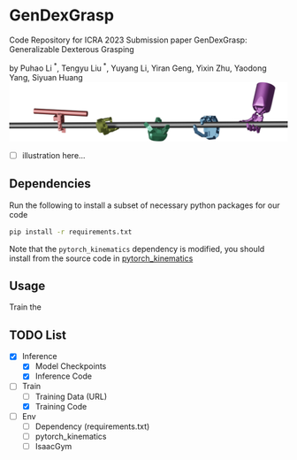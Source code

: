 # GenDexGrasp
Code Repository for ICRA 2023 Submission paper GenDexGrasp: Generalizable Dexterous Grasping

by Puhao Li<sup> *</sup>, Tengyu Liu<sup> *</sup>, Yuyang Li, Yiran Geng, Yixin Zhu, Yaodong Yang, Siyuan Huang
![Teaser](./assets/figures/teaser.png)

+ [ ] illustration here...


## Dependencies

Run the following to install a subset of necessary python packages for our code

```sh
pip install -r requirements.txt
```

Note that the `pytorch_kinematics` dependency is modified, you should install from the source code in [pytorch_kinematics](./thirdparty/pytorch_kinematics)

## Usage

Train the 


## TODO List

+ [x] Inference
  - [x] Model Checkpoints
  - [x] Inference Code
+ [ ] Train
  - [ ] Training Data (URL)
  - [x] Training Code
+ [ ] Env
  - [ ] Dependency (requirements.txt)
  - [ ] pytorch_kinematics
  - [ ] IsaacGym
